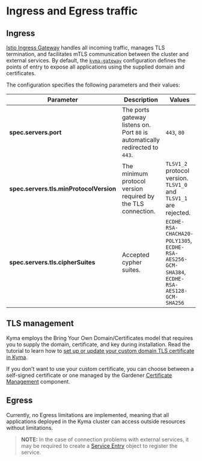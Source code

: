# Ingress and Egress traffic

## Ingress

[Istio Ingress Gateway](https://istio.io/latest/docs/reference/config/networking/gateway/) handles all incoming traffic, manages TLS termination, and facilitates mTLS communication between the cluster and external services. By default, the [`kyma-gateway`](https://github.com/kyma-project/kyma/blob/main/resources/istio-resources/templates/gateway.yaml) configuration defines the points of entry to expose all applications using the supplied domain and certificates.

The configuration specifies the following parameters and their values:

| Parameter                               | Description                                                                    | Values                                                                                      |
|-----------------------------------------|--------------------------------------------------------------------------------|---------------------------------------------------------------------------------------------|
| **spec.servers.port**                   | The ports gateway listens on.  Port `80` is automatically redirected to `443`. | `443`, `80`                                                                                 |
| **spec.servers.tls.minProtocolVersion** | The minimum protocol version required by the TLS connection.                   | `TLSV1_2` protocol version. `TLSV1_0` and `TLSV1_1` are rejected.                           |
| **spec.servers.tls.cipherSuites**       | Accepted cypher suites.                                                        | `ECDHE-RSA-CHACHA20-POLY1305`, `ECDHE-RSA-AES256-GCM-SHA384`, `ECDHE-RSA-AES128-GCM-SHA256` |


## TLS management

Kyma employs the Bring Your Own Domain/Certificates model that requires you to supply the domain, certificate, and key during installation. Read the tutorial to learn how to [set up or update your custom domain TLS certificate in Kyma](https://kyma-project.io/docs/kyma/latest/03-tutorials/00-security/sec-01-tls-certificates-security/).

If you don't want to use your custom certificate, you can choose between a self-signed certificate or one managed by the Gardener [Certificate Management](https://github.com/gardener/cert-management) component.

## Egress

Currently, no Egress limitations are implemented, meaning that all applications deployed in the Kyma cluster can access outside resources without limitations.

>**NOTE:** In the case of connection problems with external services, it may be required to create a [Service Entry](https://istio.io/latest/docs/reference/config/networking/service-entry/) object to register the service.
